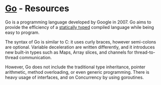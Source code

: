 [Go](http://www.golang.org/) - Resources
==================================================

Go is a programming language developed by Google in 2007. Go aims to provide the efficiency of a [statically typed](http://en.wikipedia.org/wiki/Statically_typed#Static_typing) compiled language while being easy to program. 

The syntax of Go is similar to C: it uses curly braces, however semi-colons are optional. Variable deceleration are written differently, and it introduces new built-in types such as Maps, Array slices, and channels for thread-to-thread communication.

However, Go does not include the traditional type inheritance, pointer arithmetic, method overloading, or even generic programming. There is heavy usage of interfaces, and on Concurrency by using goroutines. 